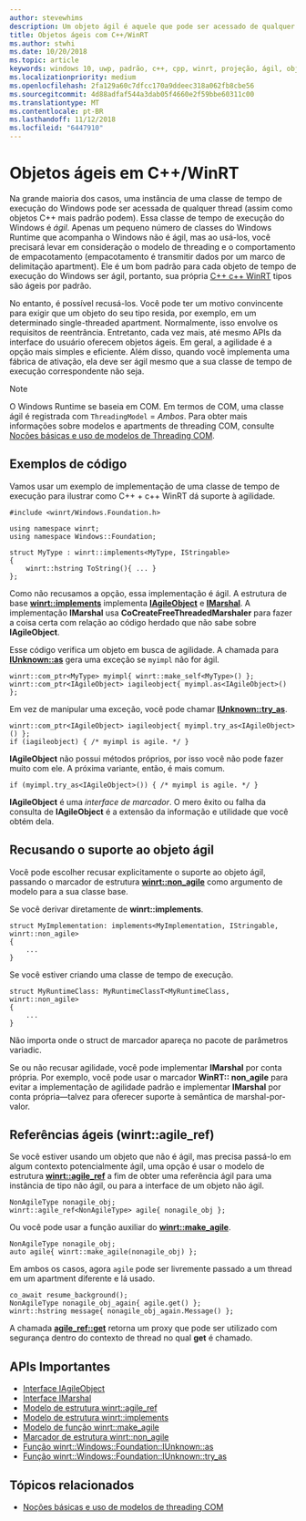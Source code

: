 ```yaml
---
author: stevewhims
description: Um objeto ágil é aquele que pode ser acessado de qualquer thread. Seus tipos C++/WinRT são ágeis por padrão, mas você pode recusá-los.
title: Objetos ágeis com C++/WinRT
ms.author: stwhi
ms.date: 10/20/2018
ms.topic: article
keywords: windows 10, uwp, padrão, c++, cpp, winrt, projeção, ágil, objeto, agilidade, IAgileObject
ms.localizationpriority: medium
ms.openlocfilehash: 2fa129a60c7dfcc170a9ddeec318a062fb8cbe56
ms.sourcegitcommit: 4d88adfaf544a3dab05f4660e2f59bbe60311c00
ms.translationtype: MT
ms.contentlocale: pt-BR
ms.lasthandoff: 11/12/2018
ms.locfileid: "6447910"
---
```

# <a name="agile-objects-in-cwinrt"></a>Objetos ágeis em C++/WinRT

Na grande maioria dos casos, uma instância de uma classe de tempo de execução do Windows pode ser acessada de qualquer thread (assim como objetos C++ mais padrão podem). Essa classe de tempo de execução do Windows é *ágil*. Apenas um pequeno número de classes do Windows Runtime que acompanha o Windows não é ágil, mas ao usá-los, você precisará levar em consideração o modelo de threading e o comportamento de empacotamento (empacotamento é transmitir dados por um marco de delimitação apartment). Ele é um bom padrão para cada objeto de tempo de execução do Windows ser ágil, portanto, sua própria [C++ c++ WinRT](/windows/uwp/cpp-and-winrt-apis/intro-to-using-cpp-with-winrt) tipos são ágeis por padrão.

No entanto, é possível recusá-los. Você pode ter um motivo convincente para exigir que um objeto do seu tipo resida, por exemplo, em um determinado single-threaded apartment. Normalmente, isso envolve os requisitos de reentrância. Entretanto, cada vez mais, até mesmo APIs da interface do usuário oferecem objetos ágeis. Em geral, a agilidade é a opção mais simples e eficiente. Além disso, quando você implementa uma fábrica de ativação, ela deve ser ágil mesmo que a sua classe de tempo de execução correspondente não seja.

> [!NOTE]
> O Windows Runtime se baseia em COM. Em termos de COM, uma classe ágil é registrada com `ThreadingModel` = *Ambos*. Para obter mais informações sobre modelos e apartments de threading COM, consulte [Noções básicas e uso de modelos de Threading COM](https://msdn.microsoft.com/library/ms809971).

## <a name="code-examples"></a>Exemplos de código

Vamos usar um exemplo de implementação de uma classe de tempo de execução para ilustrar como C++ + c++ WinRT dá suporte à agilidade.

```cppwinrt
#include <winrt/Windows.Foundation.h>

using namespace winrt;
using namespace Windows::Foundation;

struct MyType : winrt::implements<MyType, IStringable>
{
    winrt::hstring ToString(){ ... }
};
```

Como não recusamos a opção, essa implementação é ágil. A estrutura de base [**winrt::implements**](/uwp/cpp-ref-for-winrt/implements) implementa [**IAgileObject**](https://msdn.microsoft.com/library/windows/desktop/hh802476) e [**IMarshal**](/windows/desktop/api/objidl/nn-objidl-imarshal). A implementação **IMarshal** usa **CoCreateFreeThreadedMarshaler** para fazer a coisa certa com relação ao código herdado que não sabe sobre **IAgileObject**.

Esse código verifica um objeto em busca de agilidade. A chamada para [**IUnknown::as**](/uwp/cpp-ref-for-winrt/windows-foundation-iunknown#iunknownas-function) gera uma exceção se `myimpl` não for ágil.

```cppwinrt
winrt::com_ptr<MyType> myimpl{ winrt::make_self<MyType>() };
winrt::com_ptr<IAgileObject> iagileobject{ myimpl.as<IAgileObject>() };
```

Em vez de manipular uma exceção, você pode chamar [**IUnknown::try_as**](/uwp/cpp-ref-for-winrt/windows-foundation-iunknown#iunknowntryas-function).

```cppwinrt
winrt::com_ptr<IAgileObject> iagileobject{ myimpl.try_as<IAgileObject>() };
if (iagileobject) { /* myimpl is agile. */ }
```

**IAgileObject** não possui métodos próprios, por isso você não pode fazer muito com ele. A próxima variante, então, é mais comum.

```cppwinrt
if (myimpl.try_as<IAgileObject>()) { /* myimpl is agile. */ }
```

**IAgileObject** é uma *interface de marcador*. O mero êxito ou falha da consulta de **IAgileObject** é a extensão da informação e utilidade que você obtém dela.

## <a name="opting-out-of-agile-object-support"></a>Recusando o suporte ao objeto ágil

Você pode escolher recusar explicitamente o suporte ao objeto ágil, passando o marcador de estrutura [**winrt::non_agile**](/uwp/cpp-ref-for-winrt/non_agile) como argumento de modelo para a sua classe base.

Se você derivar diretamente de **winrt::implements**.

```cppwinrt
struct MyImplementation: implements<MyImplementation, IStringable, winrt::non_agile>
{
    ...
}
```

Se você estiver criando uma classe de tempo de execução.

```cppwinrt
struct MyRuntimeClass: MyRuntimeClassT<MyRuntimeClass, winrt::non_agile>
{
    ...
}
```

Não importa onde o struct de marcador apareça no pacote de parâmetros variadic.

Se ou não recusar agilidade, você pode implementar **IMarshal** por conta própria. Por exemplo, você pode usar o marcador **WinRT:: non_agile** para evitar a implementação de agilidade padrão e implementar **IMarshal** por conta própria&mdash;talvez para oferecer suporte à semântica de marshal-por-valor.

## <a name="agile-references-winrtagileref"></a>Referências ágeis (winrt::agile_ref)

Se você estiver usando um objeto que não é ágil, mas precisa passá-lo em algum contexto potencialmente ágil, uma opção é usar o modelo de estrutura [**winrt::agile_ref**](/uwp/cpp-ref-for-winrt/agile-ref) a fim de obter uma referência ágil para uma instância de tipo não ágil, ou para a interface de um objeto não ágil.

```cppwinrt
NonAgileType nonagile_obj;
winrt::agile_ref<NonAgileType> agile{ nonagile_obj };
```

Ou você pode usar a função auxiliar do [**winrt::make_agile**](/uwp/cpp-ref-for-winrt/make-agile).

```cppwinrt
NonAgileType nonagile_obj;
auto agile{ winrt::make_agile(nonagile_obj) };
```

Em ambos os casos, agora `agile` pode ser livremente passado a um thread em um apartment diferente e lá usado.

```cppwinrt
co_await resume_background();
NonAgileType nonagile_obj_again{ agile.get() };
winrt::hstring message{ nonagile_obj_again.Message() };
```

A chamada [**agile_ref::get**](/uwp/cpp-ref-for-winrt/agile-ref#agilerefget-function) retorna um proxy que pode ser utilizado com segurança dentro do contexto de thread no qual **get** é chamado.

## <a name="important-apis"></a>APIs Importantes

* [Interface IAgileObject](https://msdn.microsoft.com/library/windows/desktop/hh802476)
* [Interface IMarshal](https://docs.microsoft.com/previous-versions/windows/embedded/ms887993)
* [Modelo de estrutura winrt::agile_ref](/uwp/cpp-ref-for-winrt/agile-ref)
* [Modelo de estrutura winrt::implements](/uwp/cpp-ref-for-winrt/implements)
* [Modelo de função winrt::make_agile](/uwp/cpp-ref-for-winrt/make-agile)
* [Marcador de estrutura winrt::non_agile](/uwp/cpp-ref-for-winrt/non_agile)
* [Função winrt::Windows::Foundation::IUnknown::as](/uwp/cpp-ref-for-winrt/windows-foundation-iunknown#iunknownas-function)
* [Função winrt::Windows::Foundation::IUnknown::try_as](/uwp/cpp-ref-for-winrt/windows-foundation-iunknown#iunknowntryas-function)

## <a name="related-topics"></a>Tópicos relacionados

* [Noções básicas e uso de modelos de threading COM](https://msdn.microsoft.com/library/ms809971)
